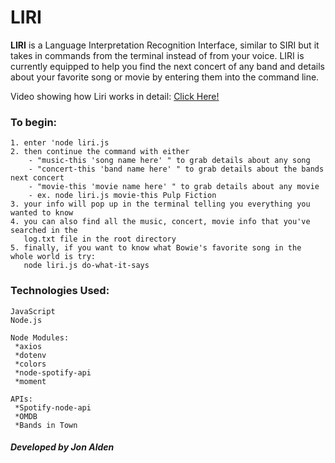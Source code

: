 # LIRI

**LIRI** is a Language Interpretation Recognition Interface, similar to SIRI but it takes in commands from the terminal instead of from your voice. LIRI is currently equipped to help you find the next concert of any band and details about your favorite song or movie by entering them into the command line. 

Video showing how Liri works in detail: [Click Here!](https://drive.google.com/open?id=1Jam03dJYz5x2JczFaCSn5mB87ml9f1dy)

    

### To begin:

    1. enter 'node liri.js
    2. then continue the command with either
        - "music-this 'song name here' " to grab details about any song
        - "concert-this 'band name here' " to grab details about the bands next concert
        - "movie-this 'movie name here' " to grab details about any movie
        - ex. node liri.js movie-this Pulp Fiction
    3. your info will pop up in the terminal telling you everything you wanted to know
    4. you can also find all the music, concert, movie info that you've searched in the 
       log.txt file in the root directory    
    5. finally, if you want to know what Bowie's favorite song in the whole world is try:
       node liri.js do-what-it-says

### Technologies Used:

    JavaScript
    Node.js
    
    Node Modules:
     *axios
     *dotenv
     *colors
     *node-spotify-api
     *moment
     
    APIs:
     *Spotify-node-api
     *OMDB
     *Bands in Town
    
##### Developed by Jon Alden
    


